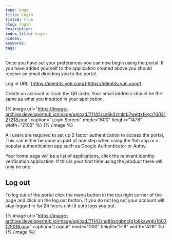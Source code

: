 ```yaml
---
type: page
title: Login
listed: true
slug: login
description: 
index_title: Login
hidden: 
keywords: 
tags: 
---
```


Once you have set your preferences you can now begin using the portal. If you have added yourself to the application created above you should receive an email directing you to the portal.

Log in URL: [https://identity.yoti.com/](https://identity.yoti.com/)

Create an account or scan the QR code. Your email address should be the same as what you inputted in your application.

{% image url="https://image-archive.developerhub.io/image/upload/71142/sn6k0zmktb7wettxfkyc/1603127218.png" caption="Login Screen" mode="600" height="1478" width="2106" %}
{% /image %}

All users are required to set up 2 factor authentication to access the portal, This can either be done as part of one step when using the Yoti app or a popular authentication app such as Google Authenticator or Authy.

Your home page will be a list of applications, click the relevant Identity verification application. If this is your first time using the product there will only be one.

## Log out

To log out of the portal click the menu button in the top right corner of the page and click on the log out button. If you do not log out your account will stay logged in for 24 hours until it auto logs you out.

{% image url="https://image-archive.developerhub.io/image/upload/71142/ng8bxnqbncfg1o8kawqb/1603129016.png" caption="Logout" mode="300" height="518" width="428" %}
{% /image %}